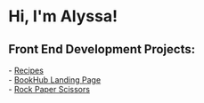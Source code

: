 <h1>Hi, I'm Alyssa!</h1>

<h2>Front End Development Projects:</h2>
- <a href="https://alyssaw770.github.io/odin-recipes/index.html" target="_blank">Recipes</a><br>
- <a href="(https://alyssaw770.github.io./landing-page/)" target="_blank">BookHub Landing Page</a><br>
- <a href="https://alyssaw770.github.io/rock-paper-scissors/" target="_blank">Rock Paper Scissors</a><br>

<!--
**alyssaw770/alyssaw770** is a ✨ _special_ ✨ repository because its `README.md` (this file) appears on your GitHub profile.

Here are some ideas to get you started:

- 🔭 I’m currently working on ...
- 🌱 I’m currently learning ...
- 👯 I’m looking to collaborate on ...
- 🤔 I’m looking for help with ...
- 💬 Ask me about ...
- 📫 How to reach me: ...
- 😄 Pronouns: ...
- ⚡ Fun fact: ...
-->
